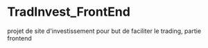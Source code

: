 # TradInvest_FrontEnd
projet de site d'investissement pour but de faciliter le trading, partie frontend
